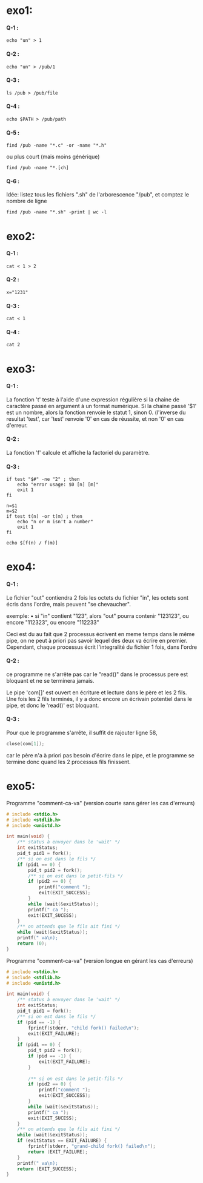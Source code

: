 # exo1: #
#### Q-1 : ####
``` echo "un" > 1 ```
#### Q-2 : ####
``` echo "un" > /pub/1 ```
#### Q-3 : ####
``` ls /pub > /pub/file ```
#### Q-4 : ####
``` echo $PATH > /pub/path ```
#### Q-5 : ####
``` find /pub -name "*.c" -or -name "*.h" ```

ou plus court (mais moins générique)

``` find /pub -name "*.[ch] ```

#### Q-6 : ####
Idée: listez tous les fichiers ".sh" de l'arborescence "/pub", et comptez le nombre de ligne

``` find /pub -name "*.sh" -print | wc -l ``` 

# exo2: #
#### Q-1 : ####
``` cat < 1 > 2 ```
#### Q-2 : ####
``` x="1231" ```
#### Q-3 : ####
``` cat < 1 ```
#### Q-4 : ####
``` cat 2 ```

# exo3: #
#### Q-1 : ####
La fonction 't' teste à l'aide d'une expression régulière si la chaine de caractère passé en argument à un format numérique.
Si la chaine passé '$1' est un nombre, alors la fonction renvoie le statut 1, sinon 0. (l'inverse du resultat 'test', car 'test'
renvoie '0' en cas de réussite, et non '0' en cas d'erreur.

#### Q-2 : ####
La fonction 'f' calcule et affiche la factoriel du paramètre.

#### Q-3 : ####
```
if test "$#" -ne "2" ; then
    echo "error usage: $0 [n] [m]"
    exit 1
fi

n=$1
m=$2
if test t(n) -or t(m) ; then
    echo "n or m isn't a number"
    exit 1
fi

echo $[f(n) / f(m)]
```

# exo4: #

#### Q-1 : ####
Le fichier "out" contiendra 2 fois les octets du fichier "in", les octets sont écris dans l'ordre,
mais peuvent "se chevaucher".

exemple:
• si "in" contient "123", alors "out" pourra contenir "123123", ou encore "112323", ou encore "112233"

Ceci est du au fait que 2 processus écrivent en meme temps dans le même pipe, on ne peut à priori pas savoir lequel des deux va écrire en premier.
Cependant, chaque processus écrit l'integralité du fichier 1 fois, dans l'ordre

#### Q-2 : ####
ce programme ne s'arrête pas car le "read()" dans le processus pere est bloquant et ne se terminera jamais.

Le pipe 'com[]' est ouvert en écriture et lecture dans le père et les 2 fils.
Une fois les 2 fils terminés, il y a donc encore un écrivain potentiel dans le pipe,
et donc le 'read()' est bloquant.

#### Q-3 : ####
Pour que le programme s'arrête, il suffit de rajouter ligne 58,
``` C
close(com[1]);
```
car le père n'a à priori pas besoin d'écrire dans le pipe, et le programme se termine donc quand les 2 processus fils finissent.

# exo5: #
Programme "comment-ca-va" (version courte sans gérer les cas d'erreurs)

``` C
# include <stdio.h>
# include <stdlib.h>
# include <unistd.h>

int main(void) {
    /** status à envoyer dans le 'wait' */
    int exitStatus;
    pid_t pid1 = fork();
    /** si on est dans le fils */
    if (pid1 == 0) {
        pid_t pid2 = fork();
        /** si on est dans le petit-fils */
        if (pid2 == 0) {
            printf("comment ");
            exit(EXIT_SUCCESS);
        }
        while (wait(&exitStatus));
        printf(" ca ");
        exit(EXIT_SUCESS);
    }
    /** on attends que le fils ait fini */
    while (wait(&exitStatus));
    printf(" va\n);
    return (0);
}

```
Programme "comment-ca-va" (version longue en gérant les cas d'erreurs)

``` C
# include <stdio.h>
# include <stdlib.h>
# include <unistd.h>

int main(void) {
    /** status à envoyer dans le 'wait' */
    int exitStatus;
    pid_t pid1 = fork();
    /** si on est dans le fils */
    if (pid == -1) {
        fprintf(stderr, "child fork() failed\n");
        exit(EXIT_FAILURE);
    }
    if (pid1 == 0) {
        pid_t pid2 = fork();
        if (pid == -1) {
            exit(EXIT_FAILURE);
        }
        
        /** si on est dans le petit-fils */
        if (pid2 == 0) {
            printf("comment ");
            exit(EXIT_SUCCESS);
        }
        while (wait(&exitStatus));
        printf(" ca ");
        exit(EXIT_SUCESS);
    }
    /** on attends que le fils ait fini */
    while (wait(&exitStatus));
    if (exitStatus == EXIT_FAILURE) {
        fprintf(stderr, "grand-child fork() failed\n");
        return (EXIT_FAILURE);
    }
    printf(" va\n);
    return (EXIT_SUCCESS);
}

```
